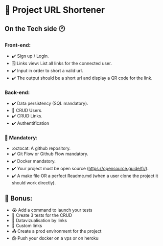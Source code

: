 # :notebook_with_decorative_cover: Project URL Shortener

## On the Tech side :clock1:

### Front-end: 
- :heavy_check_mark: Sign up / Login.
- :spiral_notepad: Links view: List all links for the connected user.
- :heavy_check_mark: Input in order to short a valid url.
- :heavy_check_mark: The output should be a short url and display a QR code for the link.


### Back-end:
- :heavy_check_mark: Data persistency (SQL mandatory).
- :busts_in_silhouette: CRUD Users.
- :heavy_check_mark: CRUD Links.
- :heavy_check_mark: Authentification

### :red_circle: Mandatory:
- :octocat: A github repository.
- :heavy_check_mark: Git Flow or Github Flow mandatory.
- :heavy_check_mark: Docker mandatory.
- :heavy_check_mark: Your project must be open source (https://opensource.guide/fr/).
- :heavy_check_mark: A make file OR a perfect Readme.md (when a user clone the project it should work directly).

## :gift: Bonus:
- :sob: Add a command to launch your tests
- :see_no_evil: Create 3 tests for the CRUD
- :eyes: Datavizualisation by links
- :eyes: Custom links
- :outbox_tray: Create a prod environment for the project
- :scream: Push your docker on a vps or on heroku 
